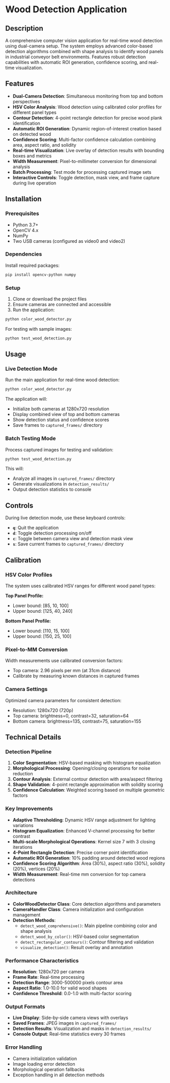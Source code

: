 # Wood Detection Application

## Description

A comprehensive computer vision application for real-time wood detection using dual-camera setup. The system employs advanced color-based detection algorithms combined with shape analysis to identify wood panels in industrial conveyor belt environments. Features robust detection capabilities with automatic ROI generation, confidence scoring, and real-time visualization.

## Features

- **Dual-Camera Detection**: Simultaneous monitoring from top and bottom perspectives
- **HSV Color Analysis**: Wood detection using calibrated color profiles for different panel types
- **Contour Detection**: 4-point rectangle detection for precise wood plank identification
- **Automatic ROI Generation**: Dynamic region-of-interest creation based on detected wood
- **Confidence Scoring**: Multi-factor confidence calculation combining area, aspect ratio, and solidity
- **Real-time Visualization**: Live overlay of detection results with bounding boxes and metrics
- **Width Measurement**: Pixel-to-millimeter conversion for dimensional analysis
- **Batch Processing**: Test mode for processing captured image sets
- **Interactive Controls**: Toggle detection, mask view, and frame capture during live operation

## Installation

### Prerequisites

- Python 3.7+
- OpenCV 4.x
- NumPy
- Two USB cameras (configured as video0 and video2)

### Dependencies

Install required packages:

```bash
pip install opencv-python numpy
```

### Setup

1. Clone or download the project files
2. Ensure cameras are connected and accessible
3. Run the application:

```bash
python color_wood_detector.py
```

For testing with sample images:

```bash
python test_wood_detection.py
```

## Usage

### Live Detection Mode

Run the main application for real-time wood detection:

```bash
python color_wood_detector.py
```

The application will:
- Initialize both cameras at 1280x720 resolution
- Display combined view of top and bottom cameras
- Show detection status and confidence scores
- Save frames to `captured_frames/` directory

### Batch Testing Mode

Process captured images for testing and validation:

```bash
python test_wood_detection.py
```

This will:
- Analyze all images in `captured_frames/` directory
- Generate visualizations in `detection_results/`
- Output detection statistics to console

## Controls

During live detection mode, use these keyboard controls:

- **`q`**: Quit the application
- **`d`**: Toggle detection processing on/off
- **`c`**: Toggle between camera view and detection mask view
- **`s`**: Save current frames to `captured_frames/` directory

## Calibration

### HSV Color Profiles

The system uses calibrated HSV ranges for different wood panel types:

**Top Panel Profile:**
- Lower bound: [85, 10, 100]
- Upper bound: [125, 40, 240]

**Bottom Panel Profile:**
- Lower bound: [110, 15, 100]
- Upper bound: [150, 25, 100]

### Pixel-to-MM Conversion

Width measurements use calibrated conversion factors:
- Top camera: 2.96 pixels per mm (at 31cm distance)
- Calibrate by measuring known distances in captured frames

### Camera Settings

Optimized camera parameters for consistent detection:
- Resolution: 1280x720 (720p)
- Top camera: brightness=0, contrast=32, saturation=64
- Bottom camera: brightness=135, contrast=75, saturation=155

## Technical Details

### Detection Pipeline

1. **Color Segmentation**: HSV-based masking with histogram equalization
2. **Morphological Processing**: Opening/closing operations for noise reduction
3. **Contour Analysis**: External contour detection with area/aspect filtering
4. **Shape Validation**: 4-point rectangle approximation with solidity scoring
5. **Confidence Calculation**: Weighted scoring based on multiple geometric factors

### Key Improvements

- **Adaptive Thresholding**: Dynamic HSV range adjustment for lighting variations
- **Histogram Equalization**: Enhanced V-channel processing for better contrast
- **Multi-scale Morphological Operations**: Kernel size 7 with 3 closing iterations
- **4-Point Rectangle Detection**: Precise corner point identification
- **Automatic ROI Generation**: 10% padding around detected wood regions
- **Confidence Scoring Algorithm**: Area (30%), aspect ratio (30%), solidity (20%), vertices (20%)
- **Width Measurement**: Real-time mm conversion for top camera detections

### Architecture

- **ColorWoodDetector Class**: Core detection algorithms and parameters
- **CameraHandler Class**: Camera initialization and configuration management
- **Detection Methods**:
  - `detect_wood_comprehensive()`: Main pipeline combining color and shape analysis
  - `detect_wood_by_color()`: HSV-based color segmentation
  - `detect_rectangular_contours()`: Contour filtering and validation
  - `visualize_detection()`: Result overlay and annotation

### Performance Characteristics

- **Resolution**: 1280x720 per camera
- **Frame Rate**: Real-time processing
- **Detection Range**: 3000-500000 pixels contour area
- **Aspect Ratio**: 1.0-10.0 for valid wood shapes
- **Confidence Threshold**: 0.0-1.0 with multi-factor scoring

### Output Formats

- **Live Display**: Side-by-side camera views with overlays
- **Saved Frames**: JPEG images in `captured_frames/`
- **Detection Results**: Visualization and masks in `detection_results/`
- **Console Output**: Real-time statistics every 30 frames

### Error Handling

- Camera initialization validation
- Image loading error detection
- Morphological operation fallbacks
- Exception handling in all detection methods